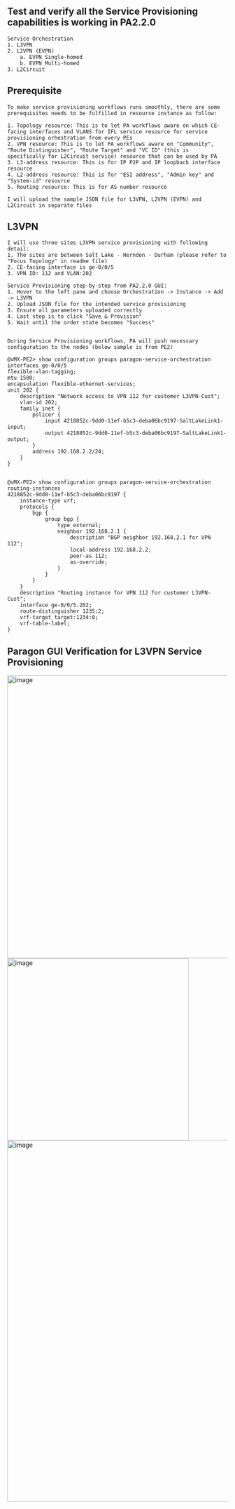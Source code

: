 ## Test and verify all the Service Provisioning capabilities is working in PA2.2.0

```
Service Orchestration
1. L3VPN
2. L2VPN (EVPN)
    a. EVPN Single-homed
    b. EVPN Multi-homed
3. L2Circuit
```

## Prerequisite
```
To make service provisioning workflows runs smoothly, there are some prerequisites needs to be fulfilled in resource instance as follow:

1. Topology resource: This is to let PA workflows aware on which CE-facing interfaces and VLANS for IFL service resource for service provisioning orhestration from every PEs
2. VPN resource: This is to let PA workflows aware on "Community", "Route Distinguisher", "Route Target" and "VC ID" (this is specifically for L2Circuit service) resource that can be used by PA
3. L3-address resource: This is for IP P2P and IP loopback interface resource
4. L2-address resource: This is for "ESI address", "Admin key" and "System-id" resource
5. Routing resource: This is for AS number resource

I will upload the sample JSON file for L3VPN, L2VPN (EVPN) and L2Circuit in separate files

```
## L3VPN

```
I will use three sites L3VPN service provisioning with following detail:
1. The sites are between Salt Lake - Herndon - Durham (please refer to "Focus Topology" in readme file)
2. CE-facing interface is ge-0/0/5
3. VPN ID: 112 and VLAN:202

Service Provisioning step-by-step from PA2.2.0 GUI:
1. Hover to the left pane and choose Orchestration -> Instance -> Add -> L3VPN
2. Upload JSON file for the intended service provisioning
3. Ensure all parameters uploaded correctly
4. Last step is to click "Save & Provision"
5. Wait until the order state becomes "Success"


During Service Provisioning workflows, PA will push necessary configuration to the nodes (below sample is from PE2)

@vMX-PE2> show configuration groups paragon-service-orchestration interfaces ge-0/0/5                                       
flexible-vlan-tagging;
mtu 1500;
encapsulation flexible-ethernet-services;
unit 202 {
    description "Network access to VPN 112 for customer L3VPN-Cust";
    vlan-id 202;
    family inet {
        policer {
            input 4218852c-9dd0-11ef-b5c3-deba06bc9197-SaltLakeLink1-input;
            output 4218852c-9dd0-11ef-b5c3-deba06bc9197-SaltLakeLink1-output;
        }
        address 192.168.2.2/24;
    }
}


@vMX-PE2> show configuration groups paragon-service-orchestration routing-instances 
4218852c-9dd0-11ef-b5c3-deba06bc9197 {
    instance-type vrf;
    protocols {
        bgp {
            group bgp {
                type external;
                neighbor 192.168.2.1 {
                    description "BGP neighbor 192.168.2.1 for VPN 112";
                    local-address 192.168.2.2;
                    peer-as 112;
                    as-override;
                }
            }
        }
    }
    description "Routing instance for VPN 112 for customer L3VPN-Cust";
    interface ge-0/0/5.202;
    route-distinguisher 1235:2;
    vrf-target target:1234:0;
    vrf-table-label;
}
```
## Paragon GUI Verification for L3VPN Service Provisioning

<img width="645" alt="image" src="https://github.com/user-attachments/assets/1724e586-7f09-45bc-a0fb-7959d16e68ef">

<img width="415" alt="image" src="https://github.com/user-attachments/assets/2451f52b-5d8d-4a46-b1ec-606d10d30bfa">

<img width="824" alt="image" src="https://github.com/user-attachments/assets/6bf1c72d-345c-4cec-8cf5-69c315c7c480">



















